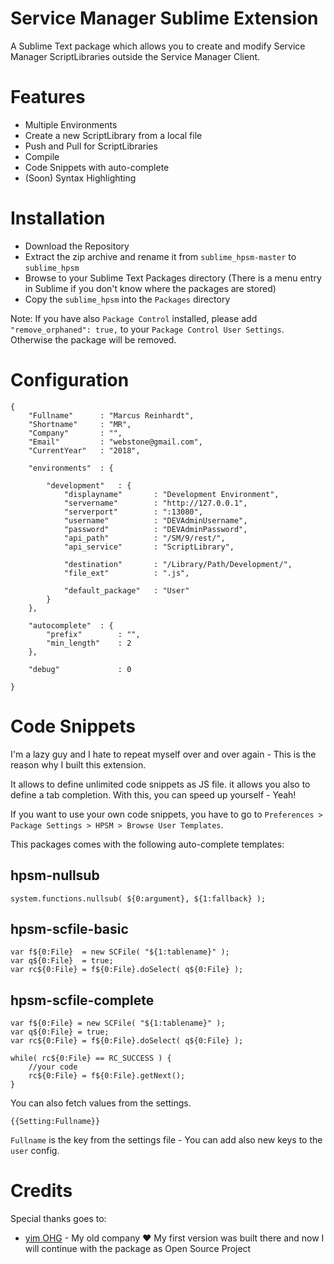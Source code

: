 # Service Manager Sublime Extension

A Sublime Text package which allows you to create and modify Service Manager ScriptLibraries outside the Service Manager Client.

# Features

* Multiple Environments
* Create a new ScriptLibrary from a local file
* Push and Pull for ScriptLibraries
* Compile
* Code Snippets with auto-complete
* (Soon) Syntax Highlighting

# Installation

* Download the Repository
* Extract the zip archive and rename it from `sublime_hpsm-master` to `sublime_hpsm` 
* Browse to your Sublime Text Packages directory (There is a menu entry in Sublime if you don't know where the packages are stored)
* Copy the `sublime_hpsm` into the `Packages` directory

Note: If you have also `Package Control` installed, please add `"remove_orphaned": true,` to your `Package Control User Settings`. Otherwise the package will be removed.

# Configuration

```
{
	"Fullname"		: "Marcus Reinhardt",
	"Shortname"		: "MR",
	"Company"		: "",
	"Email"			: "webstone@gmail.com",
	"CurrentYear"	: "2018",

	"environments"	: {

		"development"	: {
			"displayname"		: "Development Environment",
			"servername" 		: "http://127.0.0.1",
			"serverport" 		: ":13080",
			"username"	 		: "DEVAdminUsername",
			"password"	 		: "DEVAdminPassword",
			"api_path"	 		: "/SM/9/rest/",
			"api_service"		: "ScriptLibrary",
			
			"destination"		: "/Library/Path/Development/",
			"file_ext"			: ".js",

			"default_package" 	: "User"
		}
	},
	
	"autocomplete"	: {
		"prefix"		: "",
		"min_length"	: 2
	},

	"debug"				: 0
	
}
```

# Code Snippets

I'm a lazy guy and I hate to repeat myself over and over again - This is the reason why I built this extension.

It allows to define unlimited code snippets as JS file.
it allows you also to define a tab completion.
With this, you can speed up yourself - Yeah!

If you want to use your own code snippets, you have to go to `Preferences > Package Settings > HPSM > Browse User Templates`.

This packages comes with the following auto-complete templates:

## hpsm-nullsub

```
system.functions.nullsub( ${0:argument}, ${1:fallback} );
```

## hpsm-scfile-basic

```
var f${0:File} 	= new SCFile( "${1:tablename}" );
var q${0:File} 	= true;
var rc${0:File} = f${0:File}.doSelect( q${0:File} );
```

## hpsm-scfile-complete

```
var f${0:File} = new SCFile( "${1:tablename}" );
var q${0:File} = true; 
var rc${0:File} = f${0:File}.doSelect( q${0:File} );

while( rc${0:File} == RC_SUCCESS ) {
	//your code 
	rc${0:File} = f${0:File}.getNext();
}
```

You can also fetch values from the settings.

```
{{Setting:Fullname}}
```

`Fullname` is the key from the settings file - You can add also new keys to the `user` config.

# Credits

Special thanks goes to:

* [yim OHG](https://www.y-im.de) - My old company :heart: My first version was built there and now I will continue with the package as Open Source Project
